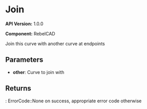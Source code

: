 # Join

**API Version:** 1.0.0

**Component:** RebelCAD

Join this curve with another curve at endpoints

## Parameters

- **other**: Curve to join with

## Returns

: ErrorCode::None on success, appropriate error code otherwise

